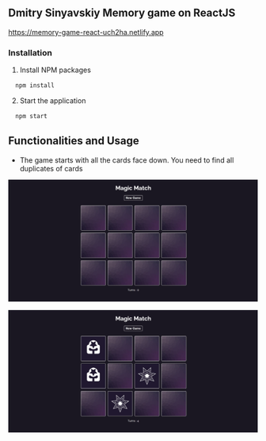 ## Dmitry Sinyavskiy Memory game on ReactJS

https://memory-game-react-uch2ha.netlify.app

### Installation

1. Install NPM packages

```sh
  npm install
```

2. Start the application

```sh
  npm start
```

## Functionalities and Usage

-   The game starts with all the cards face down. You need to find all duplicates of cards


![Main Page](public/memory_game_1.jpg)

![Main Page 2](public/memory_game_2.jpg)
